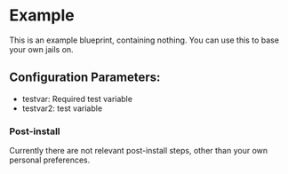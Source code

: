 # Example 
This is an example blueprint, containing nothing.
You can use this to base your own jails on.

## Configuration Parameters:
- testvar: Required test variable
- testvar2: test variable

### Post-install
Currently there are not relevant post-install steps, other than your own personal preferences.
